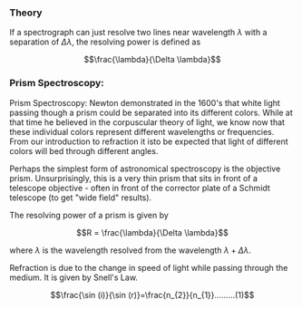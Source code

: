 ### Theory 

If a spectrograph can just resolve two lines near wavelength $\lambda$ with a separation of $\Delta \lambda$, the resolving power is defined as

$$\frac{\lambda}{\Delta \lambda}$$

### Prism Spectroscopy:

Prism Spectroscopy:
Newton demonstrated in the 1600's that white light passing though a prism could be separated into its different colors. While at that time he believed in the corpuscular theory of light, we know now that these individual colors represent different wavelengths or frequencies. From our introduction to refraction it isto be expected that light of different colors will bed through different angles. 

Perhaps the simplest form of astronomical spectroscopy is the objective prism. Unsurprisingly, this is a very thin prism that sits in front of a telescope objective - often in front of the corrector plate of a Schmidt telescope (to get "wide field" results).

The resolving power of  a prism is given by

$$R = \frac{\lambda}{\Delta \lambda}$$

where $\lambda$ is the wavelength resolved from the wavelength $\lambda + \Delta \lambda$. 

 

 Refraction is due to the change in speed of light while passing through the medium. It is given by Snell's Law.

 $$\frac{\sin (i)}{\sin (r)}=\frac{n_{2}}{n_{1}}.........(1)$$
